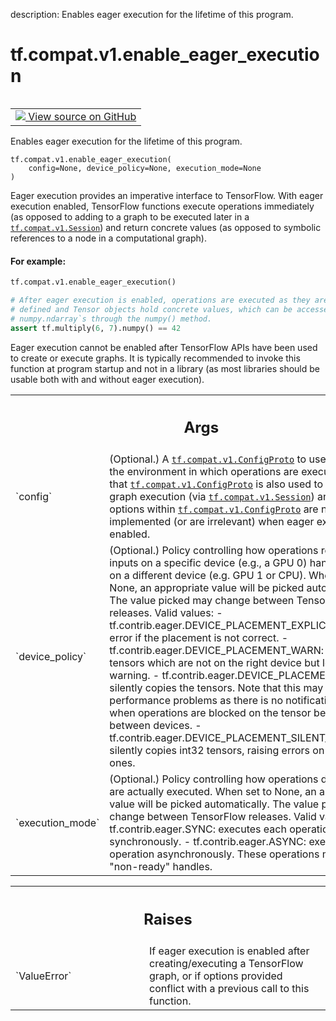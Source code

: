 description: Enables eager execution for the lifetime of this program.

<div itemscope itemtype="http://developers.google.com/ReferenceObject">
<meta itemprop="name" content="tf.compat.v1.enable_eager_execution" />
<meta itemprop="path" content="Stable" />
</div>

# tf.compat.v1.enable_eager_execution

<!-- Insert buttons and diff -->

<table class="tfo-notebook-buttons tfo-api nocontent" align="left">
<td>
  <a target="_blank" href="https://github.com/tensorflow/tensorflow/blob/r2.4/tensorflow/python/framework/ops.py#L5798-L5867">
    <img src="https://www.tensorflow.org/images/GitHub-Mark-32px.png" />
    View source on GitHub
  </a>
</td>
</table>



Enables eager execution for the lifetime of this program.

<pre class="devsite-click-to-copy prettyprint lang-py tfo-signature-link">
<code>tf.compat.v1.enable_eager_execution(
    config=None, device_policy=None, execution_mode=None
)
</code></pre>



<!-- Placeholder for "Used in" -->

Eager execution provides an imperative interface to TensorFlow. With eager
execution enabled, TensorFlow functions execute operations immediately (as
opposed to adding to a graph to be executed later in a <a href="../../../tf/compat/v1/Session.md"><code>tf.compat.v1.Session</code></a>)
and
return concrete values (as opposed to symbolic references to a node in a
computational graph).

#### For example:



```python
tf.compat.v1.enable_eager_execution()

# After eager execution is enabled, operations are executed as they are
# defined and Tensor objects hold concrete values, which can be accessed as
# numpy.ndarray`s through the numpy() method.
assert tf.multiply(6, 7).numpy() == 42
```

Eager execution cannot be enabled after TensorFlow APIs have been used to
create or execute graphs. It is typically recommended to invoke this function
at program startup and not in a library (as most libraries should be usable
both with and without eager execution).

<!-- Tabular view -->
 <table class="responsive fixed orange">
<colgroup><col width="214px"><col></colgroup>
<tr><th colspan="2"><h2 class="add-link">Args</h2></th></tr>

<tr>
<td>
`config`
</td>
<td>
(Optional.) A <a href="../../../tf/compat/v1/ConfigProto.md"><code>tf.compat.v1.ConfigProto</code></a> to use to configure the
environment in which operations are executed. Note that
<a href="../../../tf/compat/v1/ConfigProto.md"><code>tf.compat.v1.ConfigProto</code></a> is also used to configure graph execution (via
<a href="../../../tf/compat/v1/Session.md"><code>tf.compat.v1.Session</code></a>) and many options within <a href="../../../tf/compat/v1/ConfigProto.md"><code>tf.compat.v1.ConfigProto</code></a>
are not implemented (or are irrelevant) when eager execution is enabled.
</td>
</tr><tr>
<td>
`device_policy`
</td>
<td>
(Optional.) Policy controlling how operations requiring
inputs on a specific device (e.g., a GPU 0) handle inputs on a different
device  (e.g. GPU 1 or CPU). When set to None, an appropriate value will
be picked automatically. The value picked may change between TensorFlow
releases.
Valid values:
- tf.contrib.eager.DEVICE_PLACEMENT_EXPLICIT: raises an error if the
placement is not correct.
- tf.contrib.eager.DEVICE_PLACEMENT_WARN: copies the tensors which are not
on the right device but logs a warning.
- tf.contrib.eager.DEVICE_PLACEMENT_SILENT: silently copies the tensors.
Note that this may hide performance problems as there is no notification
provided when operations are blocked on the tensor being copied between
devices.
- tf.contrib.eager.DEVICE_PLACEMENT_SILENT_FOR_INT32: silently copies
int32 tensors, raising errors on the other ones.
</td>
</tr><tr>
<td>
`execution_mode`
</td>
<td>
(Optional.) Policy controlling how operations dispatched are
actually executed. When set to None, an appropriate value will be picked
automatically. The value picked may change between TensorFlow releases.
Valid values:
- tf.contrib.eager.SYNC: executes each operation synchronously.
- tf.contrib.eager.ASYNC: executes each operation asynchronously. These
operations may return "non-ready" handles.
</td>
</tr>
</table>



<!-- Tabular view -->
 <table class="responsive fixed orange">
<colgroup><col width="214px"><col></colgroup>
<tr><th colspan="2"><h2 class="add-link">Raises</h2></th></tr>

<tr>
<td>
`ValueError`
</td>
<td>
If eager execution is enabled after creating/executing a
TensorFlow graph, or if options provided conflict with a previous call
to this function.
</td>
</tr>
</table>

